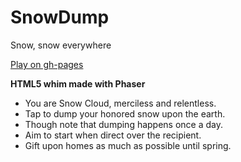 # SnowDump
Snow, snow everywhere

[Play on gh-pages](http://scc36.github.io/snowdump/)

**HTML5 whim made with Phaser**

* You are Snow Cloud, merciless and relentless.
* Tap to dump your honored snow upon the earth.
* Though note that dumping happens once a day.
* Aim to start when direct over the recipient.
* Gift upon homes as much as possible until spring.
